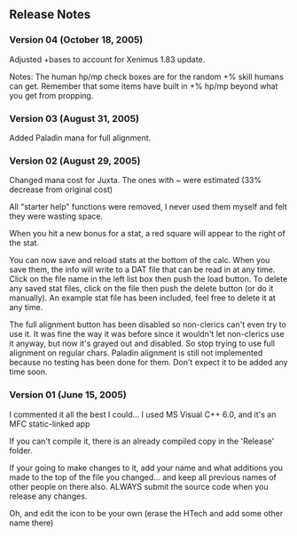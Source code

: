 ## Release Notes

### Version 04 (October 18, 2005)

Adjusted +bases to account for Xenimus 1.83 update.

Notes:
The human hp/mp check boxes are for the random +% skill humans can get.
Remember that some items have built in +% hp/mp beyond what you get from propping.

### Version 03 (August 31, 2005)

Added Paladin mana for full alignment.

### Version 02 (August 29, 2005)

Changed mana cost for Juxta. The ones with ~ were estimated (33% decrease from original cost)

All "starter help" functions were removed, I never used them myself and felt they were wasting space.

When you hit a new bonus for a stat, a red square will appear to the right of the stat.

You can now save and reload stats at the bottom of the calc. When you save them, the info will write to a
DAT file that can be read in at any time. Click on the file name in the left list box then push the load
button. To delete any saved stat files, click on the file then push the delete button (or do it manually).
An example stat file has been included, feel free to delete it at any time.

The full alignment button has been disabled so non-clerics can't even try to use it. It was fine the way
it was before since it wouldn't let non-clerics use it anyway, but now it's grayed out and disabled. So stop
trying to use full alignment on regular chars. Paladin alignment is still not implemented because no testing
has been done for them. Don't expect it to be added any time soon.

### Version 01 (June 15, 2005)

I commented it all the best I could... 
I used MS Visual C++ 6.0, and it's an MFC static-linked app 

If you can't compile it, there is an already compiled copy in the 'Release' folder. 

If your going to make changes to it, add your name and what additions you made to the
top of the file you changed... and keep all previous names of other people on there also.
ALWAYS submit the source code when you release any changes. 

Oh, and edit the icon to be your own (erase the HTech and add some other name there)
